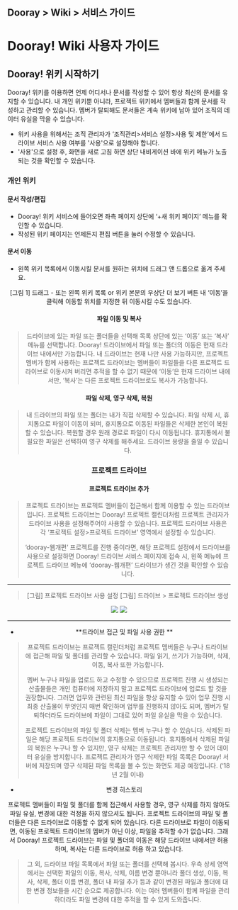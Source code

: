 ## Dooray > Wiki > 서비스 가이드

Dooray! Wiki 사용자 가이드 
============================

Dooray! 위키 시작하기 
--------------------------

Dooray! 위키를 이용하면 언제 어디서나 문서를 작성할 수 있어 항상 최신의 문서를 유지할 수 있습니다. 내 개인 위키뿐 아니라, 프로젝트 위키에서 멤버들과 함께 문서를 작성하고 관리할 수 있습니다. 멤버가 탈퇴해도 문서들은 계속 위키에 남아 있어 조직의 데이터 유실을 막을 수 있습니다.

- 위키 사용을 위해서는 조직 관리자가 ‘조직관리>서비스 설정>사용 및 제한’에서 드라이브 서비스 사용 여부를 '사용'으로 설정해야 합니다.
- '사용'으로 설정 후, 화면을 새로 고침 하면 상단 내비게이션 바에 위키 메뉴가 노출되는 것을 확인할 수 있습니다.

### 개인 위키

#### 문서 작성/편집

- Dooray! 위키 서비스에 들어오면 좌측 페이지 상단에 ‘+새 위키 페이지’ 메뉴를 확인할 수 있습니다.
- 작성된 위키 페이지는 언제든지 편집 버튼을 눌러 수정할 수 있습니다.


#### 문서 이동
 
- 왼쪽 위키 목록에서 이동시킬 문서를 원하는 위치에 드래그 앤 드롭으로 옮겨 주세요.

<center>[그림 1] 드래그
- 또는 왼쪽 위키 목록 or 위키 본문의 우상단 더 보기 버튼 내 ‘이동’을 클릭해 이동할 위치를 지정한 뒤 이동시킬 수도 있습니다.


#### 파일 이동 및 복사

> 드라이브에 있는 파일 또는 폴더들을 선택해 목록 상단에 있는 ‘이동’ 또는
> ‘복사’ 메뉴를 선택합니다. Dooray! 드라이브에서 파일 또는 폴더의 이동은
> 현재 드라이브 내에서만 가능합니다. 내 드라이브는 현재 나만 사용
> 가능하지만, 프로젝트 멤버가 함께 사용하는 프로젝트 드라이브는 멤버들이
> 파일들을 다른 프로젝트 드라이브로 이동시켜 버리면 추적을 할 수 없기
> 때문에 ‘이동’은 현재 드라이브 내에서만, ‘복사’는 다른 프로젝트
> 드라이브로도 복사가 가능합니다.

#### 파일 삭제, 영구 삭제, 복원

> 내 드라이브의 파일 또는 폴더는 내가 직접 삭제할 수 있습니다. 파일 삭제
> 시, 휴지통으로 파일이 이동이 되며, 휴지통으로 이동된 파일들은 삭제한
> 본인이 복원할 수 있습니다. 복원할 경우 원래 경로로 파일이 다시
> 이동됩니다. 휴지통에서 불필요한 파일은 선택하여 영구 삭제를 해주세요.
> 드라이브 용량을 줄일 수 있습니다.

### 프로젝트 드라이브 

#### 프로젝트 드라이브 추가

> 프로젝트 드라이브는 프로젝트 멤버들이 접근해서 함께 이용할 수 있는
> 드라이브입니다. 프로젝트 드라이브는 Dooray! 프로젝트 캘린더처럼
> 프로젝트 관리자가 드라이브 사용을 설정해주어야 사용할 수 있습니다.
> 프로젝트 드라이브 사용은 각 ‘프로젝트 설정&gt;프로젝트 드라이브’
> 영역에서 설정할 수 있습니다.
>
> ‘dooray-웹개편’ 프로젝트를 진행 중이라면, 해당 프로젝트 설정에서
> 드라이브를 사용으로 설정하면 Dooray! 드라이브 서비스 페이지에 접속 시,
> 왼쪽 메뉴에 프로젝트 드라이브 메뉴에 ‘dooray-웹개편’ 드라이브가 생긴
> 것을 확인할 수 있습니다.

  ---------------------------------------------------------------------------------- -----------------------------------------------------------------------------------
  > \[그림\] 프로젝트 드라이브 사용 설정                                             \[그림\] 드라이브 &gt; 프로젝트 드라이브 생성
                                                                                     
  ![](media/image84.png)   ![](media/image85.png)
  ---------------------------------------------------------------------------------- -----------------------------------------------------------------------------------

-   **드라이브 접근 및 파일 사용 권한 **

> 프로젝트 드라이브는 프로젝트 캘린더처럼 프로젝트 멤버들은 누구나
> 드라이브에 접근해 파일 및 폴더를 관리할 수 있습니다. 파일 읽기, 쓰기가
> 가능하며, 삭제, 이동, 복사 또한 가능합니다.
>
> 멤버 누구나 파일을 업로드 하고 수정할 수 있으므로 프로젝트 진행 시
> 생성되는 산출물들은 개인 컴퓨터에 저장하지 말고 프로젝트 드라이브에
> 업로드 할 것을 권장합니다. 그러면 업무와 관련된 최신 파일을 항상
> 유지할 수 있어 업무 진행 시 최종 산출물이 무엇인지 매번 확인하며
> 업무를 진행하지 않아도 되며, 멤버가 탈퇴하더라도 드라이브에 파일이
> 그대로 있어 파일 유실을 막을 수 있습니다.
>
> 프로젝트 드라이브의 파일 및 폴더 삭제는 멤버 누구나 할 수 있습니다.
> 삭제된 파일은 해당 프로젝트 드라이브의 휴지통으로 이동됩니다.
> 휴지통에서 삭제된 파일의 복원은 누구나 할 수 있지만, 영구 삭제는
> 프로젝트 관리자만 할 수 있어 데이터 유실을 방지합니다. 프로젝트
> 관리자가 영구 삭제한 파일 목록은 Dooray! 서버에 저장되며 영구 삭제된
> 파일 목록을 볼 수 있는 화면도 제공 예정입니다. (‘18년 2월 이내)

-   변경 히스토리

프로젝트 멤버들이 파일 및 폴더를 함께 접근해서 사용할 경우, 영구 삭제를
하지 않아도 파일 유실, 변경에 대한 걱정을 하지 않으셔도 됩니다. 프로젝트
드라이브의 파일 및 폴더들은 다른 드라이브로 이동할 수 없게 되어
있습니다. 다른 드라이브로 파일이 이동되면, 이동된 프로젝트 드라이브의
멤버가 아닌 이상, 파일을 추적할 수가 없습니다. 그래서 Dooray! 프로젝트
드라이브는 파일 및 폴더의 이동은 해당 드라이브 내에서만 허용하며, 복사는
다른 드라이브로 허용 하고 있습니다.

> 그 외, 드라이브 파일 목록에서 파일 또는 폴더를 선택해 봅시다. 우측
> 상세 영역에서는 선택한 파일의 이동, 복사, 삭제, 이름 변경 뿐아니라
> 폴더 생성, 이동, 복사, 삭제, 폴더 이름 변경, 폴더 내 파일 추가 등과
> 같이 변경된 파일과 폴더에 대한 변경 정보들을 시간 순으로 제공합니다.
> 이는 여러 멤버들이 함께 파일을 관리하더라도 파일 변경에 대한 추적을 할
> 수 있게 도와줍니다.


